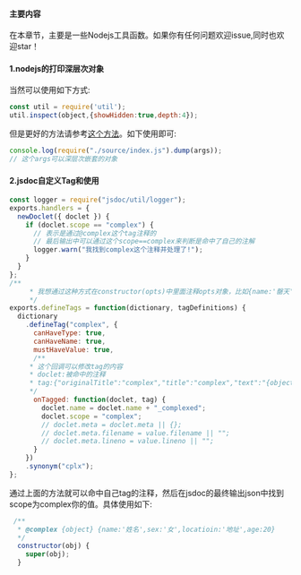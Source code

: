 #### 主要内容
在本章节，主要是一些Nodejs工具函数。如果你有任何问题欢迎issue,同时也欢迎star！

#### 1.nodejs的打印深层次对象
当然可以使用如下方式:
```js
const util = require('util');
util.inspect(object,{showHidden:true,depth:4});
```
但是更好的方法请参考[这个方法](./source/index.js)。如下使用即可:
```js
console.log(require("./source/index.js").dump(args));
// 这个args可以深层次嵌套的对象
```

#### 2.jsdoc自定义Tag和使用
```js
const logger = require("jsdoc/util/logger");
exports.handlers = {
  newDoclet({ doclet }) {
    if (doclet.scope == "complex") {
      // 表示是通过@complex这个tag注释的
      // 最后输出中可以通过这个scope==complex来判断是命中了自己的注解
      logger.warn("我找到complex这个注释并处理了!");
    }
  }
};
/**
     * 我想通过这种方式在constructor(opts)中里面注释opts对象，比如{name:'罄天',sex:'男'}
     */
exports.defineTags = function(dictionary, tagDefinitions) {
  dictionary
    .defineTag("complex", {
      canHaveType: true,
      canHaveName: true,
      mustHaveValue: true, 
      /**
     * 这个回调可以修改tag的内容
     * doclet:被命中的注释
     * tag:{"originalTitle":"complex","title":"complex","text":"{object} obj","value":{"type":{"names":["object"]},"name":"obj"}}
     */
      onTagged: function(doclet, tag) {
        doclet.name = doclet.name + "_complexed";
        doclet.scope = "complex";
        // doclet.meta = doclet.meta || {};
        // doclet.meta.filename = value.filename || "";
        // doclet.meta.lineno = value.lineno || "";
      }
    })
    .synonym("cplx");
};

```

通过上面的方法就可以命中自己tag的注释，然后在jsdoc的最终输出json中找到scope为complex你的值。具体使用如下:
```js
 /**
  * @complex {object} {name:'姓名',sex:'女',locatioin:'地址',age:20} 
  */
  constructor(obj) {
    super(obj);
  }
```
